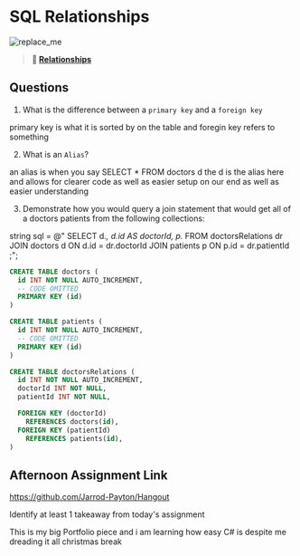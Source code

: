 # SQL Relationships

![replace_me](https://codeworks.blob.core.windows.net/public/assets/img/illustrations/placeholder.svg)

> **📖 [Relationships](https://codeworksacademy.com/fs-student-guide/resources/wk11/02-MySQL-Relationships)**

## Questions

1. What is the difference between a `primary key` and a `foreign key`

primary key is what it is sorted by on the table and foregin key refers to something

2. What is an `Alias`?

an alias is when you say SELECT * FROM doctors d the d is the alias here and allows for clearer code as well as easier setup on our end as well as easier understanding

3. Demonstrate how you would query a join statement that would get all of a doctors patients from the following collections:

string sql = @"
SELECT
d.*,
d.id AS doctorId,
p.*
FROM doctorsRelations dr
JOIN doctors d ON d.id = dr.doctorId
JOIN patients p ON p.id = dr.patientId
;";

```SQL
CREATE TABLE doctors (
  id INT NOT NULL AUTO_INCREMENT,
  -- CODE OMITTED
  PRIMARY KEY (id)
)

CREATE TABLE patients (
  id INT NOT NULL AUTO_INCREMENT,
  -- CODE OMITTED
  PRIMARY KEY (id)
)

CREATE TABLE doctorsRelations (
  id INT NOT NULL AUTO_INCREMENT,
  doctorId INT NOT NULL,
  patientId INT NOT NULL,

  FOREIGN KEY (doctorId)
    REFERENCES doctors(id),
  FOREIGN KEY (patientId)
    REFERENCES patients(id),
)

```

## Afternoon Assignment Link

https://github.com/Jarrod-Payton/Hangout

Identify at least 1 takeaway from today's assignment

This is my big Portfolio piece and i am learning how easy C# is despite me dreading it all christmas break

